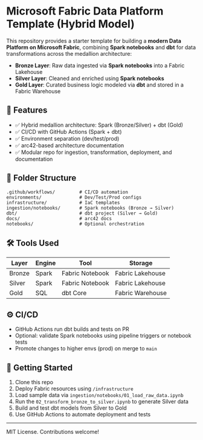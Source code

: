 # Microsoft Fabric Data Platform Template (Hybrid Model)

This repository provides a starter template for building a **modern Data Platform on Microsoft Fabric**, combining **Spark notebooks** and **dbt** for data transformations across the medallion architecture:

- **Bronze Layer**: Raw data ingested via **Spark notebooks** into a Fabric Lakehouse
- **Silver Layer**: Cleaned and enriched using **Spark notebooks**
- **Gold Layer**: Curated business logic modeled via **dbt** and stored in a Fabric Warehouse

## 🚀 Features

- ✅ Hybrid medallion architecture: Spark (Bronze/Silver) + dbt (Gold)
- ✅ CI/CD with GitHub Actions (Spark + dbt)
- ✅ Environment separation (dev/test/prod)
- ✅ arc42-based architecture documentation
- ✅ Modular repo for ingestion, transformation, deployment, and documentation

## 📂 Folder Structure

```
.github/workflows/         # CI/CD automation
environments/              # Dev/Test/Prod configs
infrastructure/            # IaC templates
ingestion/notebooks/       # Spark notebooks (Bronze → Silver)
dbt/                       # dbt project (Silver → Gold)
docs/                      # arc42 docs
notebooks/                 # Optional orchestration
```

## 🛠️ Tools Used

| Layer    | Engine  | Tool            | Storage             |
|----------|---------|------------------|----------------------|
| Bronze   | Spark   | Fabric Notebook   | Fabric Lakehouse     |
| Silver   | Spark   | Fabric Notebook   | Fabric Lakehouse     |
| Gold     | SQL     | dbt Core          | Fabric Warehouse     |

## ⚙️ CI/CD

- GitHub Actions run dbt builds and tests on PR
- Optional: validate Spark notebooks using pipeline triggers or notebook tests
- Promote changes to higher envs (prod) on merge to `main`

## 🧪 Getting Started

1. Clone this repo
2. Deploy Fabric resources using `/infrastructure`
3. Load sample data via `ingestion/notebooks/01_load_raw_data.ipynb`
4. Run the `02_transform_bronze_to_silver.ipynb` to generate Silver data
5. Build and test dbt models from Silver to Gold
6. Use GitHub Actions to automate deployment and tests

---

MIT License. Contributions welcome!
